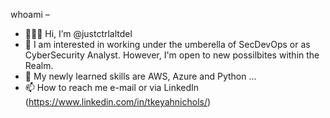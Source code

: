 whoami –
- 🙋🏽‍♀️ Hi, I’m @justctrlaltdel
- 👀  I am interested in working under the umberella of SecDevOps or as CyberSecurity Analyst. However, I'm open to new possilbites within the Realm. 
- 🌱 My newly learned skills are AWS, Azure and Python ...
- 📫 How to reach me e-mail or via LinkedIn (https://www.linkedin.com/in/tkeyahnichols/) 

<!---
justctrlaltdel/justctrlaltdel is a ✨ special ✨ repository because its `README.md` (this file) appears on your GitHub profile.
You can click the Preview link to take a look at your changes.
--->
